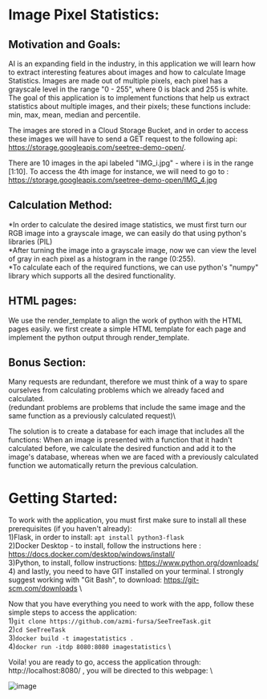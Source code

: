 # Image Pixel Statistics:

## Motivation and Goals:
AI is an expanding field in the industry, in this application we will learn how to extract interesting features about images and how to calculate Image Statistics.
Images are made out of multiple pixels, each pixel has a grayscale level in the range "0 - 255", where 0 is black and 255 is white. 
The goal of this application is to implement functions that help us extract statistics about multiple images, and their pixels; these functions include: 
min, max, mean, median and percentile. 

The images are stored in a Cloud Storage Bucket, and in order to access these images we will have to send a GET request to the following api:  https://storage.googleapis.com/seetree-demo-open/.

There are 10 images in the api labeled "IMG_i.jpg" - where i is in the range [1:10]. To access the 4th image for instance, we will need to go to : https://storage.googleapis.com/seetree-demo-open/IMG_4.jpg

## Calculation Method:

*In order to calculate the desired image statistics, we must first turn our RGB image into a grayscale image, we can easily do that using python's libraries (PIL)\
*After turning the image into a grayscale image, now we can view the level of gray in each pixel as a histogram in the range (0:255).\
*To calculate each of the required functions, we can use python's "numpy" library which supports all the desired functionality.

## HTML pages:
We use the render_template to align the work of python with the HTML pages easily. we first create a simple HTML template for each page and implement the python output through render_template.

## Bonus Section:
Many requests are redundant, therefore we must think of a way to spare ourselves from calculating problems which we already faced and calculated.\
(redundant problems are problems that include the same image and the same function as a previously calculated request)\

The solution is to create a database for each image that includes all the functions: When an image is presented with a function that it hadn't calculated before, we calculate the desired function and add it to the image's database, whereas when we are faced with a previously calculated function we automatically return the previous calculation. 

# Getting Started:
To work with the application, you must first make sure to install all these prerequisites (if you haven't already):\
1)Flask, in order to install: ```apt install python3-flask``` \
2)Docker Desktop - to install, follow the instructions here : https://docs.docker.com/desktop/windows/install/ \
3)Python, to install, follow instructions: https://www.python.org/downloads/ \
4) and lastly, you need to have GIT installed on your terminal. I strongly suggest working with "Git Bash", to download: https://git-scm.com/downloads \

Now that you have everything you need to work with the app, follow these simple steps to access the application: \
1)```git clone https://github.com/azmi-fursa/SeeTreeTask.git```\
2)```cd SeeTreeTask``` \
3)```docker build -t imagestatistics .``` \
4)```docker run -itdp 8080:8080 imagestatistics``` \

Voila! you are ready to go, access the application through: http://localhost:8080/ , you will be directed to this webpage: \

![image](https://user-images.githubusercontent.com/91056755/140448754-48cd6377-434c-4dcb-802a-b14e7192716a.png)

